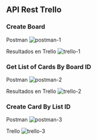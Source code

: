 ## API Rest Trello

### Create Board

Postman
![postman-1](https://user-images.githubusercontent.com/54159730/167765083-c6d45b1e-6013-483d-b35b-360f296d80f0.png)

Resultados en Trello
![trello-1](https://user-images.githubusercontent.com/54159730/167765095-235d5ec2-b74e-44f1-acd4-9a4bafb416f0.png)

### Get List of Cards By Board ID

Postman
![postman-2](https://user-images.githubusercontent.com/54159730/167765256-01ef1ec5-61d6-47dc-a33d-a0e903d97f03.png)

Resultados en Trello
![trello-2](https://user-images.githubusercontent.com/54159730/167765274-404dceab-49a5-4678-b1b7-9da843e23d3c.png)

### Create Card By List ID

Postman
![postman-3](https://user-images.githubusercontent.com/54159730/167765336-c93d4738-3c09-49d6-868d-e5e77a667b5c.png)

Trello
![trello-3](https://user-images.githubusercontent.com/54159730/167765346-2eb1ad31-2073-46e1-b262-40e3bded9df0.png)
